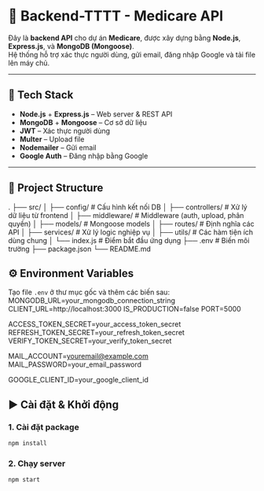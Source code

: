 # 🧠 Backend-TTTT - Medicare API

Đây là **backend API** cho dự án **Medicare**, được xây dựng bằng **Node.js**, **Express.js**, và **MongoDB (Mongoose)**.  
Hệ thống hỗ trợ xác thực người dùng, gửi email, đăng nhập Google và tải file lên máy chủ.

---

## 🚀 Tech Stack

- **Node.js** + **Express.js** – Web server & REST API
- **MongoDB** + **Mongoose** – Cơ sở dữ liệu
- **JWT** – Xác thực người dùng
- **Multer** – Upload file
- **Nodemailer** – Gửi email
- **Google Auth** – Đăng nhập bằng Google

---

## 📁 Project Structure

.
├── src/
│ ├── config/ # Cấu hình kết nối DB
│ ├── controllers/ # Xử lý dữ liệu từ frontend
│ ├── middleware/ # Middleware (auth, upload, phân quyền)
│ ├── models/ # Mongoose models
│ ├── routes/ # Định nghĩa các API
│ ├── services/ # Xử lý logic nghiệp vụ
│ ├── utils/ # Các hàm tiện ích dùng chung
│ └── index.js # Điểm bắt đầu ứng dụng
├── .env # Biến môi trường
├── package.json
└── README.md

## ⚙️ Environment Variables
Tạo file `.env` ở thư mục gốc và thêm các biến sau:
MONGODB_URL=your_mongodb_connection_string
CLIENT_URL=http://localhost:3000
IS_PRODUCTION=false
PORT=5000

ACCESS_TOKEN_SECRET=your_access_token_secret
REFRESH_TOKEN_SECRET=your_refresh_token_secret
VERIFY_TOKEN_SECRET=your_verify_token_secret

MAIL_ACCOUNT=youremail@example.com
MAIL_PASSWORD=your_email_password

GOOGLE_CLIENT_ID=your_google_client_id
## ▶️ Cài đặt & Khởi động
### 1. Cài đặt package
```bash
npm install
```
### 2. Chạy server
```basg
npm start
```
